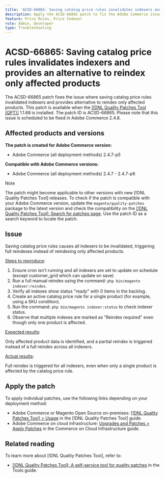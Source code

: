 ```yaml
---
title: 'ACSD-66865: Saving catalog price rules invalidates indexers and provides an alternative to reindex only affected products'
description: Apply the ACSD-66865 patch to fix the Adobe Commerce issue where  Saving catalog price rules invalidates indexers and provides an alternative to reindex only affected products.
feature: Price Rules, Price Indexer
role: Admin, Developer
type: Troubleshooting
---
```


# ACSD-66865: Saving catalog price rules invalidates indexers and provides an alternative to reindex only affected products

The ACSD-66865 patch fixes the issue where saving catalog price rules invalidated indexers and provides alternative to reindex only affected products. This patch is available when the [[!DNL Quality Patches Tool (QPT)]](/help/tools/quality-patches-tool/quality-patches-tool-to-self-serve-quality-patches.md) 1.1.68 is installed. The patch ID is ACSD-66865. Please note that this issue is scheduled to be fixed in Adobe Commerce 2.4.8.

## Affected products and versions

**The patch is created for Adobe Commerce version:**

* Adobe Commerce (all deployment methods) 2.4.7-p5

**Compatible with Adobe Commerce versions:**

* Adobe Commerce (all deployment methods) 2.4.7 - 2.4.7-p6

>[!NOTE]
>
>The patch might become applicable to other versions with new [!DNL Quality Patches Tool] releases. To check if the patch is compatible with your Adobe Commerce version, update the `magento/quality-patches` package to the latest version and check the compatibility on the [[!DNL Quality Patches Tool]: Search for patches page](https://experienceleague.adobe.com/tools/commerce-quality-patches/index.html). Use the patch ID as a search keyword to locate the patch.

## Issue

Saving catalog price rules causes all indexers to be invalidated, triggering full reindexes instead of reindexing only affected products.

<u>Steps to reproduce</u>:

1. Ensure cron isn't running and all indexers are set to update on schedule (except customer_grid which can update on save)
2. Run a full manual reindex using the command: `php bin/magento indexer:reindex`.
3. Verify all indexes show status "ready" with 0 items in the backlog.
4. Create an active catalog price rule for a single product (for example, using a SKU condition).
5. Run the command: `php bin/magento indexer:status` to check indexer status.
6. Observe that multiple indexes are marked as "Reindex required" even though only one product is affected.

<u>Expected results</u>:

Only affected product data is identified, and a partial reindex is triggered instead of a full reindex across all indexers.

<u>Actual results</u>:

Full reindex is triggered for all indexers, even when only a single product is affected by the catalog price rule.

## Apply the patch

To apply individual patches, use the following links depending on your deployment method:

* Adobe Commerce or Magento Open Source on-premises: [[!DNL Quality Patches Tool] > Usage](/help/tools/quality-patches-tool/usage.md) in the [!DNL Quality Patches Tool] guide.
* Adobe Commerce on cloud infrastructure: [Upgrades and Patches > Apply Patches](https://experienceleague.adobe.com/docs/commerce-cloud-service/user-guide/develop/upgrade/apply-patches.html) in the Commerce on Cloud Infrastructure guide.

## Related reading

To learn more about [!DNL Quality Patches Tool], refer to:

* [[!DNL Quality Patches Tool]: A self-service tool for quality patches](/help/tools/quality-patches-tool/quality-patches-tool-to-self-serve-quality-patches.md) in the Tools guide.
